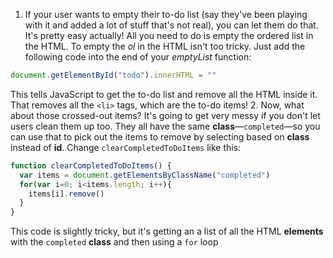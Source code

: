 1. If your user wants to empty their to-do list (say they've been playing with it and added a lot of stuff that's not real), you can let them do that. It's pretty easy actually! All you need to do is empty the ordered list in the HTML. To empty the *ol* in the HTML isn't too tricky. Just add the following code into the end of your *emptyList* function:
  ```JavaScript
  document.getElementById("todo").innerHTML = ""
  ```
This tells JavaScript to get the to-do list and remove all the HTML inside it. That removes all the `<li>` tags, which are the to-do items!
2. Now, what about those crossed-out items? It's going to get very messy if you don't let users clean them up too. They all have the same **class**—`completed`—so you can use that to pick out the items to remove by selecting based on **class** instead of **id**.  Change `clearCompletedToDoItems` like this:
  ```JavaScript
  function clearCompletedToDoItems() {
    var items = document.getElementsByClassName("completed")
    for(var i=0; i<items.length; i++){
      items[i].remove()
    }
  }
  ```
  This code is slightly tricky, but it's getting an a list of all the HTML **elements** with the `completed` **class** and then using a `for` loop